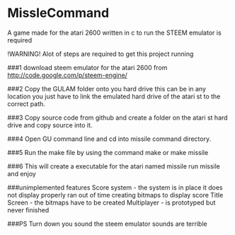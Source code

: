 MissleCommand
=============

A game made for the atari 2600 written in c to run the STEEM emulator is required


!WARNING! Alot of steps are required to get this project running


###1 download steem emulator for the atari 2600 from http://code.google.com/p/steem-engine/

###2 Copy the GULAM folder onto you hard drive this can be in any location you just have to link the emulated hard drive of the atari st to the correct path.

###3 Copy source code from github and create a folder on the atari st hard drive and copy source into it.

###4 Open GU command line and cd into missile command directory.

###5 Run the make file by using the command make or make missile

###6 This will create a executable for the atari named missile run missile and enjoy



###unimplemented features
Score system - the system is in place it does not display properly ran out of time creating bitmaps to display score 
Title Screen - the bitmaps have to be created
Multiplayer - is prototyped but never finished


###PS Turn down you sound the steem emulator sounds are terrible

